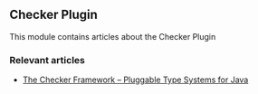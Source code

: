 ## Checker Plugin

This module contains articles about the Checker Plugin

### Relevant articles

- [The Checker Framework – Pluggable Type Systems for Java](https://www.maixuanviet.com)

